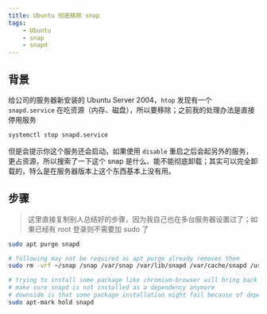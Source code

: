 ```yaml
---
title: Ubuntu 彻底移除 snap
tags:
    - Ubuntu
    - snap
    - snapd
---
```



## 背景

给公司的服务器新安装的 Ubuntu Server 2004，`htop` 发现有一个 `snapd.service` 在吃资源（内存、磁盘），所以要移除；之前我的处理办法是直接停用服务

```bash
systemctl stop snapd.service
```

但是会提示你这个服务还会启动，如果使用 `disable` 重启之后会起另外的服务，更占资源，所以搜索了一下这个 snap 是什么、能不能彻底卸载；其实可以完全卸载的，特么是在服务器版本上这个东西基本上没有用。


## 步骤

> 这里直接复制别人总结好的步骤，因为我自己也在多台服务器设置过了；如果已经有 root 登录则不需要加 sudo 了

```bash
sudo apt purge snapd

# following may not be required as apt purge already removes them
sudo rm -vrf ~/snap /snap /var/snap /var/lib/snapd /var/cache/snapd /usr/lib/snapd

# trying to install some package like chromium-browser will bring back snapd
# make sure snapd is not installed as a dependency anymore
# downside is that some package installation might fail because of dependecy on snapd
sudo apt-mark hold snapd
```
